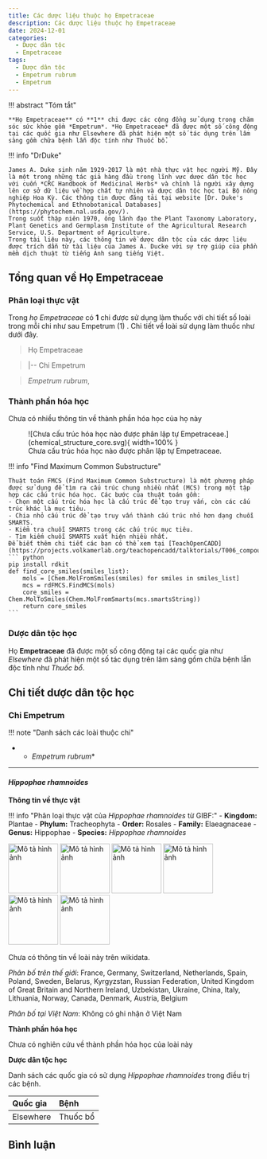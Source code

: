 ```yaml
---
title: Các dược liệu thuộc họ Empetraceae
description: Các dược liệu thuộc họ Empetraceae
date: 2024-12-01
categories:
  - Dược dân tộc
  - Empetraceae
tags:
  - Dược dân tộc
  - Empetrum rubrum
  - Empetrum
---
```

!!! abstract "Tóm tắt"

    **Họ Empetraceae** có **1** chi được các cộng đồng sử dụng trong chăm sóc sức khỏe gồm *Empetrum*. *Họ Empetraceae* đã được một số công động tại các quốc gia như Elsewhere đã phát hiện một số tác dụng trên lâm sàng gồm chữa bệnh lẫn độc tính như Thuốc bổ.

!!! info "DrDuke"

    James A. Duke sinh năm 1929-2017 là một nhà thực vật học người Mỹ. Đây là một trong những tác giả hàng đầu trong lĩnh vực dược dân tộc học với cuốn *CRC Handbook of Medicinal Herbs* và chính là người xây dựng lên cơ sở dữ liệu về hợp chất tự nhiên và dược dân tộc học tại Bộ nông nghiệp Hoa Kỳ. Các thông tin được đăng tải tại website [Dr. Duke's Phytochemical and Ethnobotanical Databases](https://phytochem.nal.usda.gov/). 
    Trong suốt thập niên 1970, ông lãnh đạo the Plant Taxonomy Laboratory, Plant Genetics and Germplasm Institute of the Agricultural Research Service, U.S. Department of Agriculture.
    Trong tài liệu này, các thông tin về dược dân tộc của các dược liệu được trích dẫn từ tài liệu của James A. Ducke với sự trợ giúp của phần mềm dịch thuật từ tiếng Anh sang tiếng Việt.
   
## Tổng quan về Họ Empetraceae
### Phân loại thực vật
Trong *họ Empetraceae* có **1** chi được sử dụng làm thuốc với chi tiết số loài trong mỗi chi như sau Empetrum (1) . Chi tiết về loài sử dụng làm thuốc như dưới đây.  

>Họ Empetraceae


>|-- Chi Empetrum

>*Empetrum rubrum*,

### Thành phần hóa học 

Chưa có nhiều thông tin về thành phần hóa học của họ này

<figure markdown="span">
    ![Chưa cấu trúc hóa học nào được phân lập tự Empetraceae.](chemical_structure_core.svg){ width=100% }
    <figcaption>Chưa cấu trúc hóa học nào được phân lập tự Empetraceae.</figcaption>
</figure>


!!! info  "Find Maximum Common Substructure"
    
    Thuật toán FMCS (Find Maximum Common Substructure) là một phương pháp được sử dụng để tìm ra cấu trúc chung nhiều nhất (MCS) trong một tập hợp các cấu trúc hóa học. Các bước của thuật toán gồm:
    - Chọn một cấu trúc hóa học là cấu trúc để tạo truy vấn, còn các cấu trúc khác là mục tiêu.
    - Chia nhỏ cấu trúc để tạo truy vấn thành cấu trúc nhỏ hơn dạng chuỗi SMARTS.
    - Kiểm tra chuỗi SMARTS trong các cấu trúc mục tiêu.
    - Tìm kiếm chuỗi SMARTS xuất hiện nhiều nhất.
    Để biết thêm chi tiết các bạn có thể xem tại [TeachOpenCADD](https://projects.volkamerlab.org/teachopencadd/talktorials/T006_compound_maximum_common_substructures.html)
    ``` python
    pip install rdkit
    def find_core_smiles(smiles_list):
        mols = [Chem.MolFromSmiles(smiles) for smiles in smiles_list]
        mcs = rdFMCS.FindMCS(mols)
        core_smiles = Chem.MolToSmiles(Chem.MolFromSmarts(mcs.smartsString))
        return core_smiles
    ```

### Dược dân tộc học

Họ **Empetraceae** đã được một số công động tại các quốc gia như *Elsewhere* đã phát hiện một số tác dụng trên lâm sàng gồm chữa bệnh lẫn độc tính như *Thuốc bổ*.

## Chi tiết dược dân tộc học


### Chi Empetrum

!!! note "Danh sách các loài thuộc chi"
    
*	 - *Empetrum rubrum**

---      
#### *Hippophae rhamnoides*
**Thông tin về thực vật**

!!! info "Phân loại thực vật của *Hippophae rhamnoides* từ GIBF:"
    - **Kingdom:** Plantae
    - **Phylum:** Tracheophyta
    - **Order:** Rosales
    - **Family:** Elaeagnaceae
    - **Genus:** Hippophae
    - **Species:** *Hippophae rhamnoides*

<img src="https://inaturalist-open-data.s3.amazonaws.com/photos/343935343/original.jpeg" alt="Mô tả hình ảnh" width="100" height="100">
<img src="https://inaturalist-open-data.s3.amazonaws.com/photos/343935163/original.jpeg" alt="Mô tả hình ảnh" width="100" height="100">
<img src="https://inaturalist-open-data.s3.amazonaws.com/photos/343947128/original.jpeg" alt="Mô tả hình ảnh" width="100" height="100">
<img src="https://inaturalist-open-data.s3.amazonaws.com/photos/343947170/original.jpeg" alt="Mô tả hình ảnh" width="100" height="100">
<img src="https://inaturalist-open-data.s3.amazonaws.com/photos/344280798/original.jpg" alt="Mô tả hình ảnh" width="100" height="100">
<img src="https://inaturalist-open-data.s3.amazonaws.com/photos/344438225/original.jpeg" alt="Mô tả hình ảnh" width="100" height="100"> 

Chưa có thông tin về loài này trên wikidata.

*Phân bố trên thế giới*: France, Germany, Switzerland, Netherlands, Spain, Poland, Sweden, Belarus, Kyrgyzstan, Russian Federation, United Kingdom of Great Britain and Northern Ireland, Uzbekistan, Ukraine, China, Italy, Lithuania, Norway, Canada, Denmark, Austria, Belgium

*Phân bố tại Việt Nam*: Không có ghi nhận ở Việt Nam

**Thành phần hóa học**
        

Chưa có nghiên cứu về thành phần hóa học của loài này


**Dược dân tộc học**

Danh sách các quốc gia có sử dụng *Hippophae rhamnoides* trong điều trị các bệnh. 

| Quốc gia   | Bệnh     |
|:-----------|:---------|
| Elsewhere  | Thuốc bổ |





## Bình luận

<div id="giscus-container"></div>
<script src="https://giscus.app/client.js"
        data-repo="hoangson0787/CSDL-duoc-lieu"
        data-repo-id="R_kgDONbMRNA"
        data-category="Duoc lieu"
        data-category-id="DIC_kwDONbMRNM4ClklR"
        data-mapping="pathname"
        data-strict="0"
        data-reactions-enabled="1"
        data-emit-metadata="1"
        data-input-position="bottom"
        data-theme="light"
        data-lang="en"
        crossorigin="anonymous"
        async>
</script>

